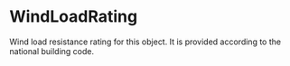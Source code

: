 WindLoadRating
==============

Wind load resistance rating for this object.
It is provided according to the national building code.
